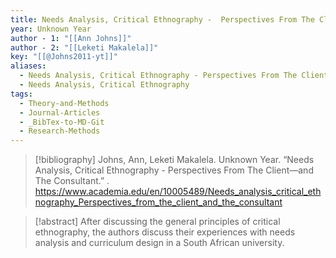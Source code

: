 ```yaml
---
title: Needs Analysis, Critical Ethnography -  Perspectives From The Client—and The Consultant
year: Unknown Year
author - 1: "[[Ann Johns]]"
author - 2: "[[Leketi Makalela]]"
key: "[[@Johns2011-yt]]"
aliases:
  - Needs Analysis, Critical Ethnography - Perspectives From The Client—And The Consultant
  - Needs Analysis, Critical Ethnography
tags:
  - Theory-and-Methods
  - Journal-Articles
  - _BibTex-to-MD-Git
  - Research-Methods
---
```


> [!bibliography]
> Johns, Ann, Leketi Makalela. Unknown Year. “Needs Analysis, Critical Ethnography -  Perspectives From The Client—and The Consultant.” . https://www.academia.edu/en/10005489/Needs_analysis_critical_ethnography_Perspectives_from_the_client_and_the_consultant

> [!abstract]
> After discussing the general principles of critical ethnography, the authors discuss their experiences with needs analysis and curriculum design in a South African university.